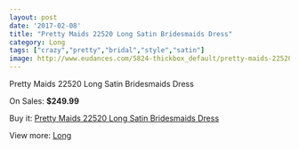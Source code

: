 ```yaml
---
layout: post
date: '2017-02-08'
title: "Pretty Maids 22520 Long Satin Bridesmaids Dress"
category: Long
tags: ["crazy","pretty","bridal","style","satin"]
image: http://www.eudances.com/5824-thickbox_default/pretty-maids-22520-long-satin-bridesmaids-dress.jpg
---
```

Pretty Maids 22520 Long Satin Bridesmaids Dress

On Sales: **$249.99**
<a href="https://www.eudances.com/en/long/2046-pretty-maids-22520-long-satin-bridesmaids-dress.html"><amp-img layout="responsive" width="600" height="600" src="//www.eudances.com/5824-thickbox_default/pretty-maids-22520-long-satin-bridesmaids-dress.jpg" alt="Pretty Maids 22520 Long Satin Bridesmaids Dress 0" /></a>
<a href="https://www.eudances.com/en/long/2046-pretty-maids-22520-long-satin-bridesmaids-dress.html"><amp-img layout="responsive" width="600" height="600" src="//www.eudances.com/5825-thickbox_default/pretty-maids-22520-long-satin-bridesmaids-dress.jpg" alt="Pretty Maids 22520 Long Satin Bridesmaids Dress 1" /></a>

Buy it: [Pretty Maids 22520 Long Satin Bridesmaids Dress](https://www.eudances.com/en/long/2046-pretty-maids-22520-long-satin-bridesmaids-dress.html "Pretty Maids 22520 Long Satin Bridesmaids Dress")

View more: [Long](https://www.eudances.com/en/21-long "Long")